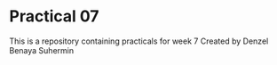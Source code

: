 # Practical 07

This is a repository containing practicals for week 7
Created by Denzel Benaya Suhermin